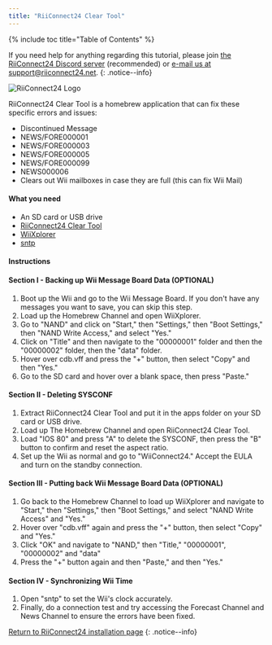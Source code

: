 ```yaml
---
title: "RiiConnect24 Clear Tool"
---
```


{% include toc title="Table of Contents" %}

If you need help for anything regarding this tutorial, please join [the RiiConnect24 Discord server](https://discord.gg/rc24) (recommended) or [e-mail us at support@riiconnect24.net](mailto:support@riiconnect24.net).
{: .notice--info}

![RiiConnect24 Logo](/images/WiiRC24Logo.jpg)

RiiConnect24 Clear Tool is a homebrew application that can fix these specific errors and issues:

+ Discontinued Message 
+ NEWS/FORE000001
+ NEWS/FORE000003
+ NEWS/FORE000005
+ NEWS/FORE000099
+ NEWS000006
+ Clears out Wii mailboxes in case they are full (this can fix Wii Mail)

#### What you need
* An SD card or USB drive
* [RiiConnect24 Clear Tool](https://oscwii.org/library/app/RC24-Clear-Tool)
* [WiiXplorer](https://oscwii.org/library/app/wiixplorer-ss)
* [sntp](https://oscwii.org/library/app/sntp)


#### Instructions

#### Section I - Backing up Wii Message Board Data (OPTIONAL)
1. Boot up the Wii and go to the Wii Message Board. If you don't have any messages you want to save, you can skip this step.
2. Load up the Homebrew Channel and open WiiXplorer.
3. Go to "NAND" and click on "Start," then "Settings," then "Boot Settings," then "NAND Write Access," and select "Yes."
4. Click on "Title" and then navigate to the "00000001" folder and then the "00000002" folder, then the "data" folder.
5. Hover over cdb.vff and press the "+" button, then select "Copy" and then "Yes."
6. Go to the SD card and hover over a blank space, then press "Paste."

#### Section II - Deleting SYSCONF
1. Extract RiiConnect24 Clear Tool and put it in the apps folder on your SD card or USB drive.
2. Load up The Homebrew Channel and open RiiConnect24 Clear Tool.
3. Load "IOS 80" and press "A" to delete the SYSCONF, then press the "B" button to confirm and reset the aspect ratio.
4. Set up the Wii as normal and go to "WiiConnect24." Accept the EULA and turn on the standby connection.

#### Section III - Putting back Wii Message Board Data (OPTIONAL)
1. Go back to the Homebrew Channel to load up WiiXplorer and navigate to "Start," then "Settings," then "Boot Settings," and select "NAND Write Access" and "Yes."
2. Hover over "cdb.vff" again and press the "+" button, then select "Copy" and "Yes."
3. Click "OK" and navigate to "NAND," then "Title," "00000001", "00000002" and "data"
4. Press the "+" button again and then "Paste," and then "Yes."

#### Section IV - Synchronizing Wii Time
1. Open "sntp" to set the Wii's clock accurately.
2. Finally, do a connection test and try accessing the Forecast Channel and News Channel to ensure the errors have been fixed. 

[Return to RiiConnect24 installation page](riiconnect24)
{: .notice--info}
